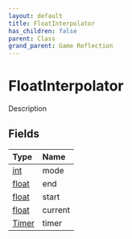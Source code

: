 ```yaml
---
layout: default
title: FloatInterpolator
has_children: false
parent: Class
grand_parent: Game Reflection
---
```

# FloatInterpolator
Description 

## Fields

| Type | Name |
|:-------------|:--------------|
| [int](/docs/game-reflection/enums/int) | mode |
| [float](/docs/game-reflection/components/float) | end |
| [float](/docs/game-reflection/components/float) | start |
| [float](/docs/game-reflection/components/float) | current |
| [Timer](/docs/game-reflection/classes/timer) | timer |

